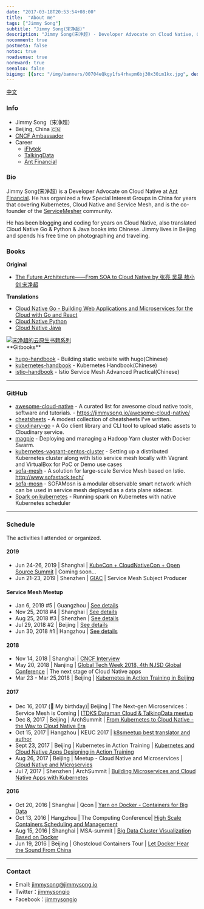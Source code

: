 ```yaml
---
date: "2017-03-18T20:53:54+08:00"
title:  "About me"
tags: ["Jimmy Song"]
subtitle: "Jimmy Song(宋净超)"
description: "Jimmy Song(宋净超) - Developer Advocate on Cloud Native, CNCF Ambassador, co-founder of ServiceMesher community."
nocomment: true
postmeta: false
notoc: true
noadsense: true
noreward: true
seealso: false
bigimg: [{src: "/img/banners/00704eQkgy1fs4rhvpm6bj30x30im1kx.jpg", desc: "Dark Side of the Moon - Pink Floyd"}]
---
```


[中文](/about/)

### Info

- Jimmy Song（宋净超）
- Beijing, China 🇨🇳
- [CNCF Ambassador](https://www.cncf.io/people/ambassadors/)
- Career
  - [iFlytek](http://www.iflytek.com)
  - [TalkingData](http://www.talkingdata.com)
  - [Ant Financial](https://www.antfin.com/)

### Bio

Jimmy Song(宋净超) is a Developer Advocate on Cloud Native at [Ant Financial](http:///antfin.com). He has organized a few Special Interest Groups in China for years that covering Kubernetes, Cloud Native and Service Mesh, and is the co-founder of the [ServiceMesher](http://www.servicemesher.com) community.

He has been blogging and coding for years on Cloud Native, also translated Cloud Native Go & Python & Java books into Chinese. Jimmy lives in Beijing and spends his free time on photographing and traveling.

### Books

**Original**

- [The Future Architecture——From SOA to Cloud Native by 张亮 吴晟 敖小剑 宋净超](/posts/future-architecture-from-soa-to-cloud-native/)

**Translations**

- [Cloud Native Go - Building Web Applications and Microservices for the Cloud with Go and React](/cloud-native-go)
- [Cloud Native Python](https://jimmysong.io/posts/cloud-native-python/)
- [Cloud Native Java](https://jimmysong.io/posts/cloud-native-java)

<div class="gallery">
<a href="https://ws2.sinaimg.cn/large/006tNbRwly1fwyq2o106pj31kw0lq4qq.jpg" title="Jimmy Song's Cloud Native Book Series">
<img src="https://ws2.sinaimg.cn/large/006tNbRwly1fwyq2o106pj31kw0lq4qq.jpg" title="宋净超的云原生书籍系列">
</a>
</div>
**Gitbooks**

- [hugo-handbook](https://github.com/rootsongjc/hugo-handbook) - Building static website with hugo(Chinese)
- [kubernetes-handbook](https://github.com/rootsongjc/kubernetes-handbook/) - Kubernetes Handbook(Chinese)
- [istio-handbook](https://github.com/rootsongjc/istio-handbook) - Istio Service Mesh Advanced Practical(Chinese)

---

### GitHub

- [awesome-cloud-native](https://github.com/rootsongjc/awesome-cloud-native) - A curated list for awesome cloud native tools, software and tutorials.  - https://jimmysong.io/awesome-cloud-native/
- [cheatsheets](https://jimmysong.io/cheatsheets) -  A modest collection of cheatsheets I've written.
- [cloudinary-go](https://github.com/rootsongjc/cloudinary-go) - A Go client library and CLI tool to upload static assets to Cloudinary service.
- [magpie](https://github.com/rootsongjc/magpie) - Deploying and managing a Hadoop Yarn cluster with Docker Swarm.
- [kubernetes-vagrant-centos-cluster](https://github.com/rootsongjc/kubernetes-vagrant-centos-cluster) - Setting up a distributed Kubernetes cluster along with Istio service mesh locally with Vagrant and VirtualBox for PoC or Demo use cases
- [sofa-mesh](https://github.com/alipay/sofa-mesh) - A solution for large-scale Service Mesh based on Istio. <http://www.sofastack.tech/>
- [sofa-mosn](https://github.com/alipay/sofa-mosn) - SOFAMosn is a modular observable smart network which can be used in service mesh deployed as a data plane sidecar.
- [Spark on kubernetes](https://jimmysong.io/spark-on-k8s) - Running spark on Kubernetes with native Kubernetes scheduler

---

### Schedule

The activities I attended or organized.

#### 2019

- Jun 24-26, 2019 | Shanghai | [KubeCon + CloudNativeCon + Open Source Summit](https://www.lfasiallc.com/events/kubecon-cloudnativecon-china-2019/) | Coming soon...
- Jun 21-23, 2019 | Shenzhen | [GIAC](http://giac.msup.com.cn/index.php) | Service Mesh Subject Producer

#### Service Mesh Meetup

- Jan 6, 2019 #5 | Guangzhou | [See details](https://tech.antfin.com/activities/72)
- Nov 25, 2018 #4 | Shanghai | [See details](https://tech.antfin.com/activities/2)
- Aug 25, 2018 #3 | Shenzhen | [See details](http://www.huodongxing.com/event/3453378014200)
- Jul 29, 2018 #2 | Beijing | [See details](https://github.com/servicemesher/meetup-slides/tree/master/2018/07/beijing)
- Jun 30, 2018 #1 | Hangzhou | [See details](https://github.com/servicemesher/meetup-slides/tree/master/2018/06/hangzhou)

#### 2018

- Nov 14, 2018 | Shanghai | [CNCF Interview](https://www.lfasiallc.com/events/kubecon-cloudnativecon-china-2018/)
- May 20, 2018 | Nanjing | [Global Tech Week 2018, 4th NJSD Global Conference](http://njsd-china.org/NJSDGlobal2018/) | The next stage of Cloud Native apps
- Mar 23 - Mar 25,2018 | Beijing | [Kubernetes in Action Training in Beijing](http://dockone.io/article/2626)

#### 2017

- Dec 16, 2017 (🎂 My birthday)| Beijing | The Next-gen Microservices： Service Mesh is Coming | [ITDKS Dataman Cloud & TalkingData meetup](http://www.itdks.com/eventlist/detail/1690)
- Dec 8, 2017 | Beijing | ArchSummit | [From Kubernetes to Cloud Native - the Way to Cloud Native Era](http://bj2017.archsummit.com/presentation/306)
- Oct  15, 2017 | Hangzhou | KEUC 2017 | [k8smeetup best translator and author](http://keuc.k8smeetup.com/)
- Sept 23, 2017 | Beijing | Kubernetes in Action Training | [Kubernetes and Cloud Native Apps Designing in Action Training](https://www.bagevent.com/event/791762)
- Aug 26, 2017 | Beijing | Meetup - Cloud Native and Microservices | [Cloud Native and Microservies](http://www.huodongxing.com/event/8401246554100)
- Jul 7, 2017 | Shenzhen | ArchSummit | [Building Microservices and Cloud Native Apps with Kubernetes](http://sz2017.archsummit.com/presentation/1080)

#### 2016

- Oct 20, 2016 | Shanghai | Qcon | [Yarn on Docker - Containers for Big Data](http://2016.qconshanghai.com/speakers/202253)
- Oct 13, 2016 | Hangzhou | The Computing Conference| [High Scale Containers Scheduling and Management](https://yunqi.aliyun.com/2016/hangzhou/schedule?spm=5176.8098788.535884.3.7cdb1f673uSp7Q)
- Aug 15, 2016 | Shanghai | MSA-summit | [Big Data Cluster Visualization Based on Docker](https://www.oschina.net/event/2185859)
- Jun 19, 2016 | Beijing | Ghostcloud Containers Tour | [Let Docker Hear the Sound From China](https://www.bagevent.com/event/97318)

---

### Contact

- Email: jimmysong@jimmysong.io
- Twitter：[jimmysongio](https://twitter.com/jimmysongio)
- Facebook：[jimmysongio](https://facebook.com/jimmysongio)
